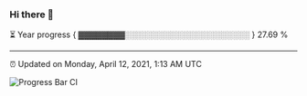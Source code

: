 ### Hi there 👋

⏳ Year progress { ▓▓▓▓▓▓▓▓░░░░░░░░░░░░░░░░░░░░░░ } 27.69 %

---

⏰ Updated on Monday, April 12, 2021, 1:13 AM UTC

![Progress Bar CI](https://github.com/arthurbuhl/arthurbuhl/workflows/Progress%20Bar%20CI/badge.svg)
